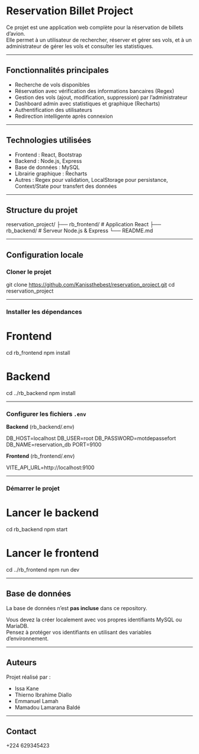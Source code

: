 
# Reservation Billet Project

Ce projet est une application web complète pour la réservation de billets d’avion.  
Elle permet à un utilisateur de rechercher, réserver et gérer ses vols, et à un administrateur de gérer les vols et consulter les statistiques.

---

## Fonctionnalités principales

- Recherche de vols disponibles
- Réservation avec vérification des informations bancaires (Regex)
- Gestion des vols (ajout, modification, suppression) par l’administrateur
- Dashboard admin avec statistiques et graphique (Recharts)
- Authentification des utilisateurs
- Redirection intelligente après connexion

---

## Technologies utilisées

- Frontend : React, Bootstrap
- Backend : Node.js, Express
- Base de données : MySQL
- Librairie graphique : Recharts
- Autres : Regex pour validation, LocalStorage pour persistance, Context/State pour transfert des données

---

## Structure du projet

reservation_project/
├── rb_frontend/   # Application React
├── rb_backend/    # Serveur Node.js & Express
└── README.md

---

## Configuration locale

### Cloner le projet

git clone https://github.com/Kanissthebest/reservation_project.git
cd reservation_project

---

### Installer les dépendances

# Frontend
cd rb_frontend
npm install

# Backend
cd ../rb_backend
npm install

---

### Configurer les fichiers `.env`

**Backend** (rb_backend/.env)

DB_HOST=localhost
DB_USER=root
DB_PASSWORD=motdepassefort
DB_NAME=reservation_db
PORT=9100

**Frontend** (rb_frontend/.env)

VITE_API_URL=http://localhost:9100

---

### Démarrer le projet

# Lancer le backend
cd rb_backend
npm start

# Lancer le frontend
cd ../rb_frontend
npm run dev

---

## Base de données

La base de données n’est **pas incluse** dans ce repository.

Vous devez la créer localement avec vos propres identifiants MySQL ou MariaDB.  
Pensez à protéger vos identifiants en utilisant des variables d’environnement.

---

## Auteurs

Projet réalisé par :
- Issa Kane
- Thierno Ibrahime Diallo
- Emmanuel Lamah
- Mamadou Lamarana Baldé

---

## Contact

+224 629345423
